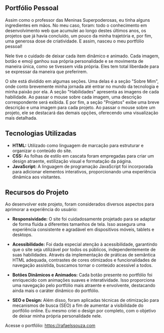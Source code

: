 ## Portfólio Pessoal

Assim como o professor das Meninas Superpoderosas, eu tinha alguns ingredientes em mãos. No meu caso, foram: todo o conhecimento em desenvolvimento web que acumulei ao longo destes últimos anos, os projetos que já havia concluído, um pouco da minha trajetória e, por fim, uma generosa dose de criatividade. E assim, nasceu o meu portfólio pessoal!

Nele tive o cuidado de deixar cada item dinâmico e animado. Cada imagem, botão e emoji ganhou sua própria personalidade e se movimenta de maneira única, como se tivessem vida própria. Eles tem total liberdade para se expressar da maneira que preferirem.

O site está dividido em algumas seções. Uma delas é a seção "Sobre Mim", onde conto brevemente minha jornada até entrar no mundo da tecnologia e minha paixão por ela. A seção "Habilidades" apresenta as imagens de cada habilidade. Ao passar o mouse sobre cada imagem, uma descrição correspondente será exibida. E por fim, a seção "Projetos" exibe uma breve descrição e uma imagem para cada projeto. Ao passar o mouse sobre um projeto, ele se destacará das demais opções, oferecendo uma visualização mais detalhada.

## Tecnologias Utilizadas

- **HTML:** Utilizado como linguagem de marcação para estruturar e organizar o conteúdo do site.
- **CSS:** As folhas de estilo em cascata foram empregadas para criar um design atraente, estilização visual e formatação da página.
- **JavaScript:** A linguagem de programação JavaScript foi incorporada para adicionar elementos interativos, proporcionando uma experiência dinâmica aos visitantes.

## Recursos do Projeto

Ao desenvolver este projeto, foram considerados diversos aspectos para aprimorar a experiência do usuário:

- **Responsividade:** O site foi cuidadosamente projetado para se adaptar de forma fluida a diferentes tamanhos de tela. Isso assegura uma experiência consistente e agradável em dispositivos móveis, tablets e desktops.

- **Acessibilidade:** Foi dada especial atenção à acessibilidade, garantindo que o site seja utilizável por todos os públicos, independentemente de suas habilidades. Através da implementação de práticas de semântica HTML adequada, contrastes de cores otimizados e funcionalidades de navegação assistida, buscamos tornar o conteúdo acessível a todos.

- **Botões Dinâmicos e Animados:** Cada botão presente no portfólio foi enriquecido com animações suaves e interatividade. Isso proporciona uma navegação pelo portfólio mais atraente e envolvente, destacando ainda mais o caráter dinâmico do portfólio.

- **SEO e Design:** Além disso, foram aplicadas técnicas de otimização para mecanismos de busca (SEO) a fim de aumentar a visibilidade do portfólio online. Eu mesmo criei o design por completo, com o objetivo de deixar minha própria personalidade nele.



Acesse o portfólio: https://rafaelssouza.com


